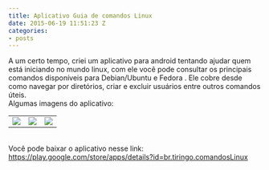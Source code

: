 ```yaml
---
title: Aplicativo Guia de comandos Linux
date: 2015-06-19 11:51:23 Z
categories:
- posts
---
```


A um certo tempo, criei um aplicativo para android tentando ajudar quem está iniciando no mundo linux, com ele você pode consultar os principais comandos 
disponíveis para Debian/Ubuntu e Fedora .
Ele cobre desde como navegar por diretórios, criar e excluir usuários entre outros comandos úteis.
<br>
Algumas imagens do aplicativo:
<!--more-->
<table style="width:100%">
<tr><td>
<a href="/img/comandos_linux/img1.png"><img src="/img/comandos_linux/img1.png" /></a></td>
<td><a href="/img/comandos_linux/img2.png"><img src="/img/comandos_linux/img2.png" /></a></td>
<td><a href="/img/comandos_linux/img3.png"><img src="/img/comandos_linux/img3.png" /></a></td></tr></table>
<br>
Você pode baixar o aplicativo nesse link: <a href="https://play.google.com/store/apps/details?id=br.tiringo.comandosLinux ">https://play.google.com/store/apps/details?id=br.tiringo.comandosLinux </a>
